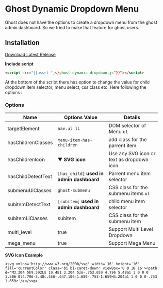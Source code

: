 # Ghost Dynamic Dropdown Menu
Ghost does not have the options to  create a dropdown menu from the ghost admin dashboard. So we tried to make that feature for ghost users.

## Installation

 [Download Latest Release](https://github.com/themeix/ghost-dynamic-dropdown/releases/latest)


**Include script**

```html
<script src="{{asset "js/ghost-dynamic-dropdown.js"}}"></script>
```

At the  bottom of the script there has option   to change the value for child dropdown item selector, menu select,  css class etc.  Here following the options : 

### Options

| Name                 | Options Value       | Details         |
| -------------------- | ------------------- | ------------------------------------------------------------------------------------------------------------------------- |
| targetElement                | `nav.ul li` | DOM selector of Menu `ul`                         |
| hasChildrenClasses           | `menu-item-has-children` | add class for the  parrent  item         |
| hasChildrenIcon              | ▼ **SVG icon**  |  Use any SVG icon or text as dropdown icon                      |
| hasChildDetectText        | `[has_child]` **used in admin  dashboard** | Parrent menu item selector                         |
| submenuUlClasses       | `ghost-submenu`          | CSS class for the submenu items `ul` |
| subitemDetectText | `[subitem]` **used in admin  dashboard** | child menu item selector                                    |
| subitemLiClasses       | subitem                 | CSS class for the submenu item  |
| multi_level          | true    | Support Multi Level  Dropdown |
| mega_menu          | true    |  Support Mega Menu |

**SVG Icon Example**  
```
<svg xmlns='http://www.w3.org/2000/svg' width='16' height='16' fill='currentColor' class='bi bi-caret-down' viewBox='0 0 16 16'><path d='M3.204 5h9.592L8 10.481 3.204 5zm-.753.659 4.796 5.48a1 1 0 0 0 1.506 0l4.796-5.48c.566-.647.106-1.659-.753-1.659H3.204a1 1 0 0 0-.753 1.659z'/></svg>
```
